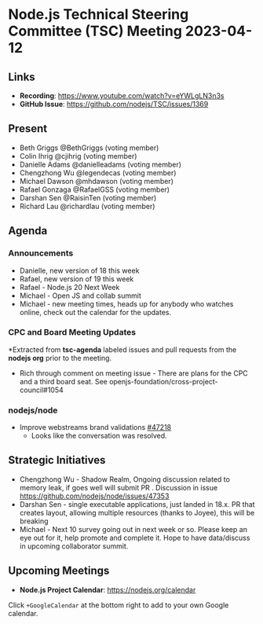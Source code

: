 # Node.js Technical Steering Committee (TSC) Meeting 2023-04-12

## Links

* **Recording**:  <https://www.youtube.com/watch?v=eYWLgLN3n3s>
* **GitHub Issue**: <https://github.com/nodejs/TSC/issues/1369>

## Present

* Beth Griggs @BethGriggs (voting member)
* Colin Ihrig @cjihrig (voting member)
* Danielle Adams @danielleadams (voting member)
* Chengzhong Wu @legendecas (voting member)
* Michael Dawson @mhdawson (voting member)
* Rafael Gonzaga @RafaelGSS (voting member)
* Darshan Sen @RaisinTen (voting member)
* Richard Lau @richardlau (voting member)

## Agenda

### Announcements

* Danielle, new version of 18 this week
* Rafael, new version of 19 this week
* Rafael - Node.js 20 Next Week
* Michael - Open JS and collab summit
* Michael - new meeting times, heads up for anybody who watches online, check out the calendar for the updates.

### CPC and Board Meeting Updates

*Extracted from **tsc-agenda** labeled issues and pull requests from the **nodejs org** prior to the meeting.

* Rich through comment on meeting issue - There are plans for the CPC and a third board seat. See openjs-foundation/cross-project-council#1054

### nodejs/node

* Improve webstreams brand validations [#47218](https://github.com/nodejs/node/pull/47218)
  * Looks like the conversation was resolved.

## Strategic Initiatives

* Chengzhong Wu - Shadow Realm, Ongoing discussion  related to memory leak, if goes well will submit PR . Discussion in issue <https://github.com/nodejs/node/issues/47353>
* Darshan Sen - single executable applications, just landed in 18.x.  PR that creates layout, allowing multiple resources (thanks to Joyee), this will be breaking
* Michael - Next 10 survey going out in next week or so. Please keep an eye out for it, help promote and complete it. Hope to have data/discuss in upcoming collaborator summit.

## Upcoming Meetings

* **Node.js Project Calendar**: <https://nodejs.org/calendar>

Click `+GoogleCalendar` at the bottom right to add to your own Google calendar.
